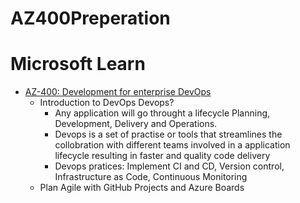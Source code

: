 # AZ400Preperation

# Microsoft Learn

- [AZ-400: Development for enterprise DevOps](https://learn.microsoft.com/en-us/training/paths/az-400-work-git-for-enterprise-devops)
   - Introduction to DevOps 
        Devops?
        - Any application will go throught  a lifecycle Planning, Development, Delivery and Operations. 
        - Devops is a set of practise or tools that streamlines the collobration with different teams involved in a application lifecycle resulting in faster and quality code delivery
        - Devops pratices: Implement CI and CD, Version control, Infrastructure as Code, Continuous Monitoring
   - Plan Agile with GitHub Projects and Azure Boards
